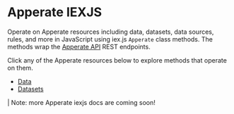 # Apperate IEXJS

Operate on Apperate resources including data, datasets, data sources, rules, and more in JavaScript using iex.js `Apperate` class methods. The methods wrap the [Apperate API](https://iexcloud.io/docs/apperate-apis) REST endpoints. 

Click any of the Apperate resources below to explore methods that operate on them.

- [Data](./data.md)
- [Datasets](./datasets.md)

| Note: more Apperate iexjs docs are coming soon!